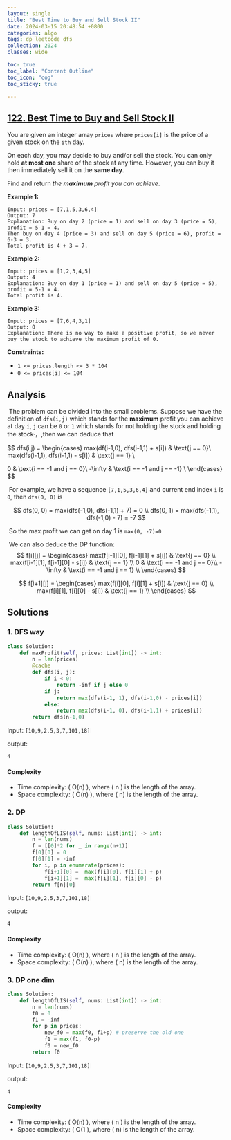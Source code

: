 ```yaml
---
layout: single
title: "Best Time to Buy and Sell Stock II"
date: 2024-03-15 20:48:54 +0800
categories: algo
tags: dp leetcode dfs
collection: 2024
classes: wide

toc: true
toc_label: "Content Outline"
toc_icon: "cog"
toc_sticky: true

---
```


## [122. Best Time to Buy and Sell Stock II](https://leetcode.com/problems/best-time-to-buy-and-sell-stock-ii/)

You are given an integer array `prices` where `prices[i]` is the price of a given stock on the `ith` day.

On each day, you may decide to buy and/or sell the stock. You can only hold **at most one** share of the stock at any time. However, you can buy it then immediately sell it on the **same day**.

Find and return *the **maximum** profit you can achieve*.

 

**Example 1:**

```
Input: prices = [7,1,5,3,6,4]
Output: 7
Explanation: Buy on day 2 (price = 1) and sell on day 3 (price = 5), profit = 5-1 = 4.
Then buy on day 4 (price = 3) and sell on day 5 (price = 6), profit = 6-3 = 3.
Total profit is 4 + 3 = 7.
```

**Example 2:**

```
Input: prices = [1,2,3,4,5]
Output: 4
Explanation: Buy on day 1 (price = 1) and sell on day 5 (price = 5), profit = 5-1 = 4.
Total profit is 4.
```

**Example 3:**

```
Input: prices = [7,6,4,3,1]
Output: 0
Explanation: There is no way to make a positive profit, so we never buy the stock to achieve the maximum profit of 0.
```

 

**Constraints:**

- `1 <= prices.length <= 3 * 104`
- `0 <= prices[i] <= 104`

## Analysis

​	The problem can be divided into the small problems. Suppose we have the definition of  `dfs(i,j)` which stands for the **maximum** profit you can achieve at day `i`, `j` can be `0` or `1` which stands for not holding the stock and holding the stock·，,then we can deduce that 

$$
dfs(i,j) =  \begin{cases}
max(df(i-1,0), dfs(i-1,1) + s[i]) & \text{j == 0}\\
max(dfs(i-1,1), dfs(i-1,1) - s[i]) & \text{j == 1} \\

0 		& \text{i == -1 and j == 0}\\ 
-\infty & \text{i == -1 and j == -1} \\
\end{cases}
$$

​	For example, we have a sequence `[7,1,5,3,6,4]` and current end index  `i` is `0`, then `dfs(0, 0)` is 

$$
dfs(0, 0) =  max(dfs(-1,0), dfs(-1,1) + 7) = 0 \\
dfs(0, 1) = max(dfs(-1,1), dfs(-1,0) - 7) = -7
$$

​	So the max profit we can get on day 1 is `max(0, -7)=0`	



​	We can also deduce the DP function:
$$
f[i][j] = \begin{cases} 
max(f[i-1][0], f[i-1][1] + s[i]) & \text{j == 0} \\
max(f[i-1][1], f[i-1][0] - s[i]) & \text{j == 1} \\
0 & \text{i == -1 and j == 0}\\
-\infty & \text{i == -1 and j == 1} \\
\end{cases}
$$

$$
f[i+1][j] = \begin{cases} 
max(f[i][0], f[i][1] + s[i]) & \text{j == 0} \\
max(f[i][1], f[i][0] - s[i]) & \text{j == 1} \\
\end{cases}
$$

## Solutions 



### 1. DFS way

```py
class Solution:
    def maxProfit(self, prices: List[int]) -> int:
        n = len(prices)
        @cache
        def dfs(i, j):
            if i < 0:
                return -inf if j else 0
            if j:
                return max(dfs(i-1, 1), dfs(i-1,0) - prices[i])
            else:
                return max(dfs(i-1, 0), dfs(i-1,1) + prices[i])
       	return dfs(n-1,0)
```

Input:   `[10,9,2,5,3,7,101,18]`

output:

```shell
4
```

#### Complexity

- Time complexity: ( O(n) ), where ( n ) is the length of the array.
- Space complexity: ( O(n) ), where ( n) is the length of the array.

### 2.  DP

```python
class Solution:
    def lengthOfLIS(self, nums: List[int]) -> int:
        n = len(nums)
        f = [[0]*2 for _ in range(n+1)]
        f[0][0] = 0
        f[0][1] = -inf
        for i, p in enumerate(prices):
            f[i+1][0] =  max(f[i][0], f[i][1] + p)
            f[i+1][1] =  max(f[i][1], f[i][0] - p)
        return f[n][0]
```

Input:   `[10,9,2,5,3,7,101,18]`

output:

```shell
4
```

#### Complexity

- Time complexity: ( O(n) ), where ( n ) is the length of the array.
- Space complexity: ( O(n) ), where ( n) is the length of the array.

### 3.  DP one dim

```python
class Solution:
    def lengthOfLIS(self, nums: List[int]) -> int:
        n = len(nums)
        f0 = 0
        f1 = -inf
        for p in prices:
            new_f0 = max(f0, f1+p) # preserve the old one
            f1 = max(f1, f0-p)
            f0 = new_f0
        return f0
```

Input:   `[10,9,2,5,3,7,101,18]`

output:

```shell
4
```
#### Complexity

- Time complexity: ( O(n) ), where ( n ) is the length of the array.
- Space complexity: ( O(1 ), where ( n) is the length of the array.